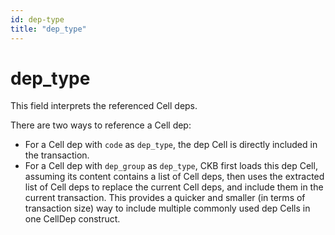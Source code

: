 ```yaml
---
id: dep-type
title: "dep_type"
---
```


# dep_type

This field interprets the referenced Cell deps.

There are two ways to reference a Cell dep:

- For a Cell dep with `code` as `dep_type`, the dep Cell is directly included in the transaction.
- For a Cell dep with `dep_group` as `dep_type`, CKB first loads this dep Cell, assuming its content contains a list of Cell deps, then uses the extracted list of Cell deps to replace the current Cell deps, and include them in the current transaction. This provides a quicker and smaller (in terms of transaction size) way to include multiple commonly used dep Cells in one CellDep construct.
